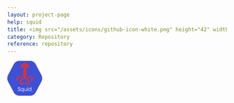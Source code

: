 ```yaml
---
layout: project-page
help: squid
title: <img src="/assets/icons/github-icon-white.png" height="42" width="42"> Squid Repository
category: Repository
reference: repository
---
```



<a href="https://github.com/CIRDLES/Squid" target="_blank">
<img src="https://raw.githubusercontent.com/CIRDLES/DRAKE/master/logos/Squid/SquidLogo.png" alt="link to Squid repository" height="80" width="80">
</a>
